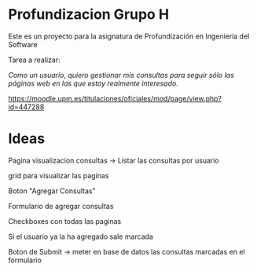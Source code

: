 ﻿# Profundizacion Grupo H

Este es un proyecto para la asignatura de Profundización en Ingeniería del Software

Tarea a realizar:

*Como un usuario, quiero gestionar mis consultas para seguir sólo las páginas web en las que estoy realmente interesado.*

https://moodle.upm.es/titulaciones/oficiales/mod/page/view.php?id=447288

# Ideas

Pagina visualizacion consultas -> Listar las consultas por usuario

grid para visualizar las paginas

Boton "Agregar Consultas"

Formulario de agregar consultas 
	
Checkboxes con todas las paginas

Si el usuario ya la ha agregado sale marcada 

Boton de Submit -> meter en base de datos las consultas marcadas en el formulario
